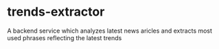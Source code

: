 # trends-extractor
A backend service which analyzes latest news aricles and extracts most used phrases reflecting the latest trends
